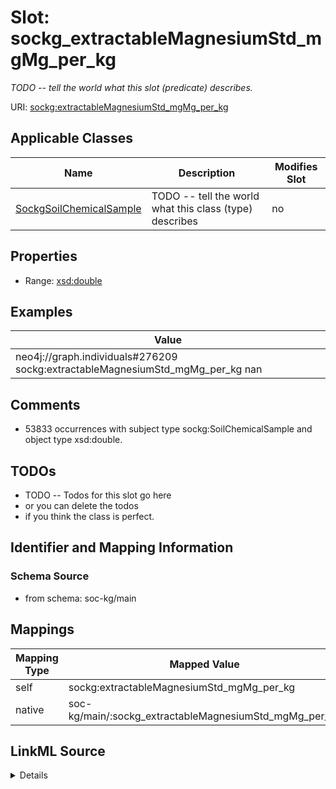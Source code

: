 

# Slot: sockg_extractableMagnesiumStd_mgMg_per_kg


_TODO -- tell the world what this slot (predicate) describes._





URI: [sockg:extractableMagnesiumStd_mgMg_per_kg](http://www.semanticweb.org/sockg/ontologies/2024/0/soil-carbon-ontology/extractableMagnesiumStd_mgMg_per_kg)



<!-- no inheritance hierarchy -->





## Applicable Classes

| Name | Description | Modifies Slot |
| --- | --- | --- |
| [SockgSoilChemicalSample](../classes/SockgSoilChemicalSample.md) | TODO -- tell the world what this class (type) describes |  no  |







## Properties

* Range: [xsd:double](http://www.w3.org/2001/XMLSchema#double)






## Examples

| Value |
| --- |
| neo4j://graph.individuals#276209 sockg:extractableMagnesiumStd_mgMg_per_kg nan |

## Comments

* 53833 occurrences with subject type sockg:SoilChemicalSample and object type xsd:double.

## TODOs

* TODO -- Todos for this slot go here
* or you can delete the todos
* if you think the class is perfect.

## Identifier and Mapping Information







### Schema Source


* from schema: soc-kg/main




## Mappings

| Mapping Type | Mapped Value |
| ---  | ---  |
| self | sockg:extractableMagnesiumStd_mgMg_per_kg |
| native | soc-kg/main/:sockg_extractableMagnesiumStd_mgMg_per_kg |




## LinkML Source

<details>
```yaml
name: sockg_extractableMagnesiumStd_mgMg_per_kg
description: TODO -- tell the world what this slot (predicate) describes.
todos:
- TODO -- Todos for this slot go here
- or you can delete the todos
- if you think the class is perfect.
comments:
- 53833 occurrences with subject type sockg:SoilChemicalSample and object type xsd:double.
examples:
- value: neo4j://graph.individuals#276209 sockg:extractableMagnesiumStd_mgMg_per_kg
    nan
from_schema: soc-kg/main
rank: 1000
slot_uri: sockg:extractableMagnesiumStd_mgMg_per_kg
alias: sockg_extractableMagnesiumStd_mgMg_per_kg
domain_of:
- sockg_SoilChemicalSample
range: double

```
</details>